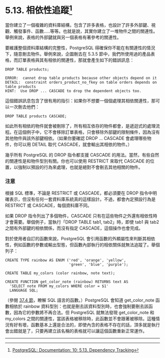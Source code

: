 # 5.13. 相依性追蹤[^1]

當你建立了一個複雜的資料庫結構，包含了許多表格，也設計了許多外部鍵、視觀、觸發事件、函數.....等等。也就是說，其實你建立了一堆物件之間的關連性。舉例來說，表格的外部鍵就與另一個表格有著參考的關連性。

要維護整個資料庫結構的完整性，PostgreSQL 得確保你不能在有關連性的情況下，隨意刪去物件。舉例來說，企圖刪去在 5.3.5 節中，我們所使用過的產品表格，而訂單表格與其有相依的關連性，那就會產生如下的錯誤訊息：

```
DROP TABLE products;

ERROR:  cannot drop table products because other objects depend on it
DETAIL:  constraint orders_product_no_fkey on table orders depends on table products
HINT:  Use DROP ... CASCADE to drop the dependent objects too.
```

這個錯誤訊息包含了很有用的指引：如果你不想要一個個處理其相依關連性，那可以一次刪去他們：

```
DROP TABLE products CASCADE;
```

如此所有相依的物件就會被刪除了，所有相互依存的物件都會，是遞迴式的處理流程。在這個例子中，它不會移除訂單表格，只會移除外部鍵的限制條件，因為沒有其他物件與該外部鍵相依。（如果你要確認 DROP ... CASCADE 會處理哪些物件，你可以用 DETAIL 取代 CASCADE，就會輸出其相依的物件。）

幾乎所有 PostgreSQL 的 DROP 指令都支援 CASCADE 的用法。當然，有些自然的關連性是和物件型別有關。你也可以使用 RESTRICT 來取代 CASCADE 的位置，以強制以預設的行為來處理，也就是絕對不會刪去其他相關的物件。

### 注意

根據 SQL 標準，不論是 RESTRICT 或 CASCADE，都必須要在 DROP 指令中明確表示，但沒有任何一套資料庫系統真的這樣設計。不過，都會內定預設行為是 RESTRICT 或 CASCADE，每個資料庫不同。

如果 DROP 指令列出了多個物件，CASCADE 只有在這些物件之外還有相依性時才會需要。舉個例子，當執行「DROP TABLE tab1, tab2」時，即使 tab1 與 tab2 之間有外部鍵的相依關係，而沒有指定 CASCADE，這個操作也會完成。

對於使用者自訂的函數來說，PostgreSQL 會引用函數的外顯屬性來判斷其相依性，例如函數的參數或輸出型態，但函數內部執行的相依關係就無法追蹤了。舉個列子：

```
CREATE TYPE rainbow AS ENUM ('red', 'orange', 'yellow',
                             'green', 'blue', 'purple');

CREATE TABLE my_colors (color rainbow, note text);

CREATE FUNCTION get_color_note (rainbow) RETURNS text AS
  'SELECT note FROM my_colors WHERE color = $1'
  LANGUAGE SQL;
```

（參閱 [37.4 節](/v-server-programming/extending-sql/374-query-language-sql-functions.md)，瞭解 SQL 語言的函數。）PostgreSQL 會知道 get\_color\_note 函數相依於 rainbow 資料型別：也就是刪去該資料型別時，也會強制要刪去該函數，因為它的參數將不再合法。但 PostgreSQL 就無法發現 get\_color\_note 和 my\_colors 之間的關連性，當該表格被移除時，此函數並不會跟著被移除。這種情況有好有壞，函數基本上還是合法的，即使內含的表格不存在的話，頂多就是執行會出錯就是了，只要再建立該名稱的表格就可以讓這個函數重新正常運作。

---

[^1]: [PostgreSQL: Documentation: 10: 5.13. Dependency Tracking](https://www.postgresql.org/docs/10/static/ddl-depend.html)

